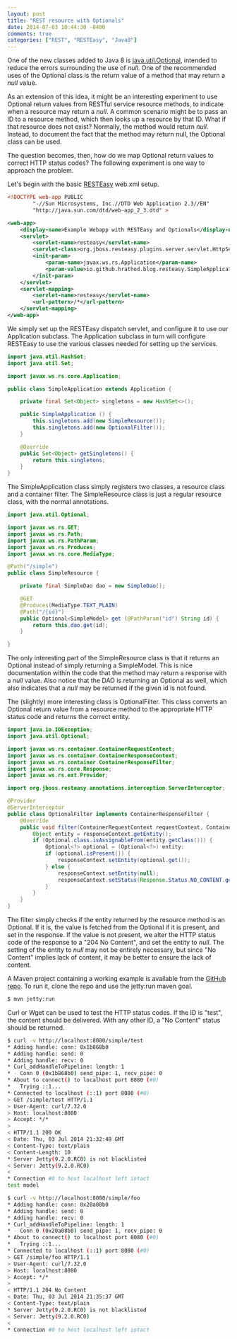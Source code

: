 ```yaml
---
layout: post
title: "REST resource with Optionals"
date: 2014-07-03 10:44:30 -0400
comments: true
categories: ["REST", "RESTEasy", "Java8"]
---
```

One of the new classes added to Java 8 is
[java.util.Optional](http://docs.oracle.com/javase/8/docs/api/java/util/Optional.html "java.util.Optional Javadocs"),
intended to reduce the errors surrounding the use of _null_.  One of the
recommended uses of the Optional class is the return value of a method that may
return a _null_ value.

As an extension of this idea, it might be an interesting experiment to use
Optional return values from RESTful service resource methods, to indicate
when a resource may return a _null_.  A common scenario might be to pass
an ID to a resource method, which then looks up a resource by that ID.  What
if that resource does not exist?  Normally, the method would return _null_.
Instead, to document the fact that the method may return null, the Optional
class can be used.

<!-- more -->

The question becomes, then, how do we map Optional return values to correct HTTP
status codes?  The following experiment is one way to approach the problem.

Let's begin with the basic [RESTEasy](http://resteasy.jboss.org/ "RESTEasy Website")
web.xml setup.


``` xml web.xml
<!DOCTYPE web-app PUBLIC
		"-//Sun Microsystems, Inc.//DTD Web Application 2.3//EN"
		"http://java.sun.com/dtd/web-app_2_3.dtd" >

<web-app>
	<display-name>Example Webapp with RESTEasy and Optionals</display-name>
	<servlet>
		<servlet-name>resteasy</servlet-name>
		<servlet-class>org.jboss.resteasy.plugins.server.servlet.HttpServletDispatcher</servlet-class>
		<init-param>
			<param-name>javax.ws.rs.Application</param-name>
			<param-value>io.github.hrathod.blog.resteasy.SimpleApplication</param-value>
		</init-param>
	</servlet>
	<servlet-mapping>
		<servlet-name>resteasy</servlet-name>
		<url-pattern>/*</url-pattern>
	</servlet-mapping>
</web-app>
```

We simply set up the RESTEasy dispatch servlet, and configure it to use our
Application subclass.  The Application subclass in turn will configure RESTEasy
to use the various classes needed for setting up the services.

``` java SimpleApplication.java
import java.util.HashSet;
import java.util.Set;

import javax.ws.rs.core.Application;

public class SimpleApplication extends Application {

	private final Set<Object> singletons = new HashSet<>();

	public SimpleApplication () {
		this.singletons.add(new SimpleResource());
		this.singletons.add(new OptionalFilter());
	}

	@Override
	public Set<Object> getSingletons() {
		return this.singletons;
	}
}
```

The SimpleApplication class simply registers two classes, a resource class
and a container filter.  The SimpleResource class is just a regular resource
class, with the normal annotations.

``` java SimpleResource.java
import java.util.Optional;

import javax.ws.rs.GET;
import javax.ws.rs.Path;
import javax.ws.rs.PathParam;
import javax.ws.rs.Produces;
import javax.ws.rs.core.MediaType;

@Path("/simple")
public class SimpleResource {

	private final SimpleDao dao = new SimpleDao();

	@GET
	@Produces(MediaType.TEXT_PLAIN)
	@Path("/{id}")
	public Optional<SimpleModel> get (@PathParam("id") String id) {
		return this.dao.get(id);
	}

}
```

The only interesting part of the SimpleResource class is that it returns an
Optional<SimpleModel> instead of simply returning a SimpleModel.  This is
nice documentation within the code that the method may return a response
with a _null_ value.  Also notice that the DAO is returning an Optional
as well, which also indicates that a _null_ may be returned if the
given id is not found.

The (slightly) more interesting class is OptionalFilter.  This class
converts an Optional return value from a resource method to the
appropriate HTTP status code and returns the correct entity.

``` java OptionalFilter.java
import java.io.IOException;
import java.util.Optional;

import javax.ws.rs.container.ContainerRequestContext;
import javax.ws.rs.container.ContainerResponseContext;
import javax.ws.rs.container.ContainerResponseFilter;
import javax.ws.rs.core.Response;
import javax.ws.rs.ext.Provider;

import org.jboss.resteasy.annotations.interception.ServerInterceptor;

@Provider
@ServerInterceptor
public class OptionalFilter implements ContainerResponseFilter {
	@Override
	public void filter(ContainerRequestContext requestContext, ContainerResponseContext responseContext) throws IOException {
		Object entity = responseContext.getEntity();
		if (Optional.class.isAssignableFrom(entity.getClass())) {
			Optional<?> optional = (Optional<?>) entity;
			if (optional.isPresent()) {
				responseContext.setEntity(optional.get());
			} else {
				responseContext.setEntity(null);
				responseContext.setStatus(Response.Status.NO_CONTENT.getStatusCode());
			}
		}
	}
}
```

The filter simply checks if the entity returned by the resource method is an
Optional.  If it is, the value is fetched from the Optional if it is present,
and set in the response.  If the value is not present, we alter the HTTP
status code of the response to a "204 No Content", and set the entity to _null_.
The setting of the entity to _null_ may not be entirely necessary, but since
"No Content" implies lack of content, it may be better to ensure the lack of
content.

A Maven project containing a working example is available from the
[GitHub repo](https://github.com/hrathod/resteasy-optionals "RESTEasy-Optionals").
To run it, clone the repo and use the jetty:run maven goal.

``` bash
$ mvn jetty:run
```

Curl or Wget can be used to test the HTTP status codes.  If the ID is "test", the
content should be delivered.  With any other ID, a "No Content" status should be
returned.

``` bash
$ curl -v http://localhost:8080/simple/test
* Adding handle: conn: 0x1b868b0
* Adding handle: send: 0
* Adding handle: recv: 0
* Curl_addHandleToPipeline: length: 1
* - Conn 0 (0x1b868b0) send_pipe: 1, recv_pipe: 0
* About to connect() to localhost port 8080 (#0)
*   Trying ::1...
* Connected to localhost (::1) port 8080 (#0)
> GET /simple/test HTTP/1.1
> User-Agent: curl/7.32.0
> Host: localhost:8080
> Accept: */*
>
< HTTP/1.1 200 OK
< Date: Thu, 03 Jul 2014 21:32:48 GMT
< Content-Type: text/plain
< Content-Length: 10
* Server Jetty(9.2.0.RC0) is not blacklisted
< Server: Jetty(9.2.0.RC0)
<
* Connection #0 to host localhost left intact
test model
```

``` bash
$ curl -v http://localhost:8080/simple/foo
* Adding handle: conn: 0x20a08b0
* Adding handle: send: 0
* Adding handle: recv: 0
* Curl_addHandleToPipeline: length: 1
* - Conn 0 (0x20a08b0) send_pipe: 1, recv_pipe: 0
* About to connect() to localhost port 8080 (#0)
*   Trying ::1...
* Connected to localhost (::1) port 8080 (#0)
> GET /simple/foo HTTP/1.1
> User-Agent: curl/7.32.0
> Host: localhost:8080
> Accept: */*
>
< HTTP/1.1 204 No Content
< Date: Thu, 03 Jul 2014 21:35:37 GMT
< Content-Type: text/plain
* Server Jetty(9.2.0.RC0) is not blacklisted
< Server: Jetty(9.2.0.RC0)
<
* Connection #0 to host localhost left intact
```
